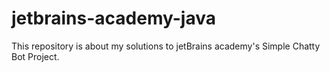 # jetbrains-academy-java
This repository is about my solutions to jetBrains academy's Simple Chatty Bot Project.
